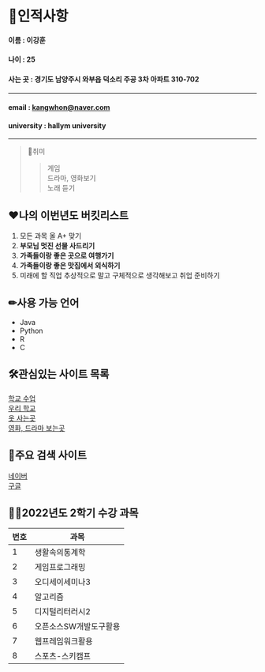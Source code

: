 
# 🧑인적사항
#### 이름 : 이강훈

#### 나이 : 25

#### 사는 곳 : 경기도 남양주시 와부읍 덕소리 주공 3차 아파트 310-702
------
#### email : kangwhon@naver.com

#### university : hallym university
-------
> 💪취미
>> 게임  
>> 드라마, 영화보기  
>> 노래 듣기  

## ❤나의 이번년도 버킷리스트
1. 모든 과목 올 A+ 맞기  
2. **부모님 멋진 선물 사드리기**    
3. **가족들이랑 좋은 곳으로 여행가기**  
4. **가족들이랑 좋은 맛집에서 외식하기**
5. 미래에 할 직업 추상적으로 말고 구체적으로 생각해보고 취업 준비하기  

## ✏사용 가능 언어
* Java
* Python
* R
* C

## 🛠관심있는 사이트 목록
[학교 수업][CyberCampus]  
[우리 학교][hallym]  
[옷 사는곳][무신사]  
[영화, 드라마 보는곳][넷플릭스]

## 🔧주요 검색 사이트
[네이버][naver]  
[구글][google]

[CyberCampus]: https://smartlead.hallym.ac.kr
[hallym]: https://www.hallym.ac.kr
[naver]: https://www.naver.com
[google]: http://google.com
[무신사]: https://www.musinsa.com
[넷플릭스]: https://www.netflix.com/kr

## 🧚‍♂️2022년도 2학기 수강 과목  
|번호|과목|
|---|---|
|1|생활속의통계학|
|2|게임프로그래밍|
|3|오디세이세미나3|
|4|알고리즘|
|5|디지털리터러시2|
|6|오픈소스SW개발도구활용|
|7|웹프레임워크활용|
|8|스포츠-스키캠프|

<!--
**kangwhon/kangwhon** is a ✨ _special_ ✨ repository because its `README.md` (this file) appears on your GitHub profile.

Here are some ideas to get you started:

- 🔭 I’m currently working on ...
- 🌱 I’m currently learning ...
- 👯 I’m looking to collaborate on ...
- 🤔 I’m looking for help with ...
- 💬 Ask me about ...
- 📫 How to reach me: ...
- 😄 Pronouns: ...
- ⚡ Fun fact: ...
-->
